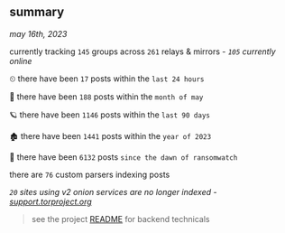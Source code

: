
## summary
_may 16th, 2023_

currently tracking `145` groups across `261` relays & mirrors - _`105` currently online_

⏲ there have been `17` posts within the `last 24 hours`

🦈 there have been `188` posts within the `month of may`

🪐 there have been `1146` posts within the `last 90 days`

🏚 there have been `1441` posts within the `year of 2023`

🦕 there have been `6132` posts `since the dawn of ransomwatch`

there are `76` custom parsers indexing posts

_`20` sites using v2 onion services are no longer indexed - [support.torproject.org](https://support.torproject.org/onionservices/v2-deprecation/)_

> see the project [README](https://github.com/joshhighet/ransomwatch#ransomwatch--) for backend technicals

